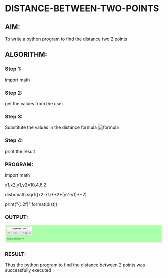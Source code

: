 # DISTANCE-BETWEEN-TWO-POINTS

## AIM:
To write a python program to find the distance two 2 points
## ALGORITHM:
### Step 1: 
import math
### Step 2: 
get the values from the user.
### Step 3: 
Substitute the values in the distance formula  ![formula](/formula.jpg)
### Step 4: 
print the result
 
### PROGRAM:

import math

x1,x2,y1,y2=10,4,6,2

dist=math.sqrt((x2-x1)**2+(y2-y1)**2)

print("{:.2f}".format(dist))
  


### OUTPUT:
![distance between two points.png](./images/distance%20between%20two%20points.png)


### RESULT:
Thus the python program to find the distance between 2 points was successfully executed
